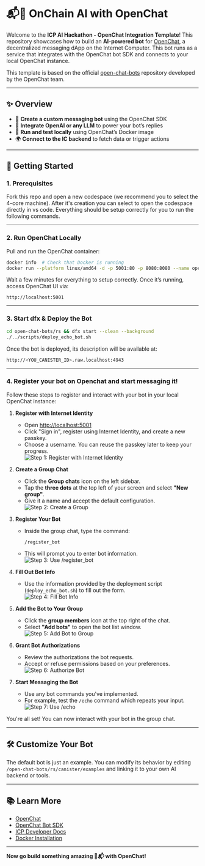 # 📬🤖 OnChain AI with OpenChat

Welcome to the **ICP AI Hackathon - OpenChat Integration Template**! This repository showcases how to build an **AI-powered bot** for [OpenChat](https://oc.app), a decentralized messaging dApp on the Internet Computer. This bot runs as a service that integrates with the OpenChat bot SDK and connects to your local OpenChat instance.

This template is based on the official [open-chat-bots](https://github.com/open-chat-labs/open-chat-bots) repository developed by the OpenChat team.

---

## ✨ Overview

- 💬 **Create a custom messaging bot** using the OpenChat SDK
- 🧠 **Integrate OpenAI or any LLM** to power your bot’s replies
- 🧪 **Run and test locally** using OpenChat’s Docker image
- 🌍 **Connect to the IC backend** to fetch data or trigger actions

---

## 🚀 Getting Started

### 1. Prerequisites

Fork this repo and open a new codespace (we recommend you to select the 4-core machine).
After it's creation you can select to open the codespace directly in vs code.
Everything should be setup correctly for you to run the following commands.

---

### 2. Run OpenChat Locally

Pull and run the OpenChat container:

```bash
docker info  # Check that Docker is running
docker run --platform linux/amd64 -d -p 5001:80 -p 8080:8080 --name open-chat openchatlabs/open-chat:latest@sha256:78bd4571eab0066dbec01dc3a7cab218b76f65061a6b5976c095242f4eac20c6
```

Wait a few minutes for everything to setup correctly. Once it’s running, access OpenChat UI via:

```
http://localhost:5001
```

---

### 3. Start dfx & Deploy the Bot

```bash
cd open-chat-bots/rs && dfx start --clean --background
./../scripts/deploy_echo_bot.sh
```

Once the bot is deployed, its description will be available at:

```bash
http://<YOU_CANISTER_ID>.raw.localhost:4943
```

---

### 4. Register your bot on Openchat and start messaging it!

Follow these steps to register and interact with your bot in your local OpenChat instance:

1. **Register with Internet Identity**

   - Open [http://localhost:5001](http://localhost:5001)
   - Click "Sign in", register using Internet Identity, and create a new passkey.
   - Choose a username. You can reuse the passkey later to keep your progress.  
     ![Step 1: Register with Internet Identity](./screenshots/image1.png)

2. **Create a Group Chat**

   - Click the **Group chats** icon on the left sidebar.
   - Tap the **three dots** at the top left of your screen and select **"New group"**.
   - Give it a name and accept the default configuration.  
     ![Step 2: Create a Group](./screenshots/image2.png)

3. **Register Your Bot**

   - Inside the group chat, type the command:
     ```
     /register_bot
     ```
   - This will prompt you to enter bot information.  
     ![Step 3: Use /register_bot](./screenshots/image3.png)

4. **Fill Out Bot Info**

   - Use the information provided by the deployment script (`deploy_echo_bot.sh`) to fill out the form.  
     ![Step 4: Fill Bot Info](./screenshots/image4.png)

5. **Add the Bot to Your Group**

   - Click the **group members** icon at the top right of the chat.
   - Select **"Add bots"** to open the bot list window.  
     ![Step 5: Add Bot to Group](./screenshots/image5.png)

6. **Grant Bot Authorizations**

   - Review the authorizations the bot requests.
   - Accept or refuse permissions based on your preferences.  
     ![Step 6: Authorize Bot](./screenshots/image6.png)

7. **Start Messaging the Bot**
   - Use any bot commands you've implemented.
   - For example, test the `/echo` command which repeats your input.  
     ![Step 7: Use /echo](./screenshots/image7.png)

You're all set! You can now interact with your bot in the group chat.

---

## 🛠 Customize Your Bot

The default bot is just an example. You can modify its behavior by editing `/open-chat-bots/rs/canister/examples` and linking it to your own AI backend or tools.

---

## 📚 Learn More

- [OpenChat](https://oc.app)
- [OpenChat Bot SDK](https://github.com/open-chat-labs/open-chat-bots)
- [ICP Developer Docs](https://internetcomputer.org/docs)
- [Docker Installation](https://docs.docker.com/get-docker/)

---

**Now go build something amazing 🤖📬 with OpenChat!**
